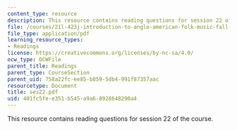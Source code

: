 ```yaml
---
content_type: resource
description: This resource contains reading questions for session 22 of the course.
file: /courses/21l-423j-introduction-to-anglo-american-folk-music-fall-2005/401fc5fee351b545a9a68928648290a4_ses22.pdf
file_type: application/pdf
learning_resource_types:
- Readings
license: https://creativecommons.org/licenses/by-nc-sa/4.0/
ocw_type: OCWFile
parent_title: Readings
parent_type: CourseSection
parent_uid: 758a22fc-ee85-b859-5db4-991f87357aac
resourcetype: Document
title: ses22.pdf
uid: 401fc5fe-e351-b545-a9a6-8928648290a4
---
```

This resource contains reading questions for session 22 of the course.